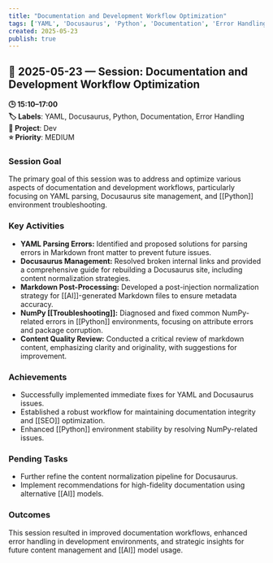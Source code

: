 ```yaml
---
title: "Documentation and Development Workflow Optimization"
tags: ['YAML', 'Docusaurus', 'Python', 'Documentation', 'Error Handling']
created: 2025-05-23
publish: true
---
```


## 📅 2025-05-23 — Session: Documentation and Development Workflow Optimization

**🕒 15:10–17:00**  
**🏷️ Labels**: YAML, Docusaurus, Python, Documentation, Error Handling  
**📂 Project**: Dev  
**⭐ Priority**: MEDIUM  


### Session Goal
The primary goal of this session was to address and optimize various aspects of documentation and development workflows, particularly focusing on YAML parsing, Docusaurus site management, and [[Python]] environment troubleshooting.

### Key Activities
- **YAML Parsing Errors:** Identified and proposed solutions for parsing errors in Markdown front matter to prevent future issues.
- **Docusaurus Management:** Resolved broken internal links and provided a comprehensive guide for rebuilding a Docusaurus site, including content normalization strategies.
- **Markdown Post-Processing:** Developed a post-injection normalization strategy for [[AI]]-generated Markdown files to ensure metadata accuracy.
- **NumPy [[Troubleshooting]]:** Diagnosed and fixed common NumPy-related errors in [[Python]] environments, focusing on attribute errors and package corruption.
- **Content Quality Review:** Conducted a critical review of markdown content, emphasizing clarity and originality, with suggestions for improvement.

### Achievements
- Successfully implemented immediate fixes for YAML and Docusaurus issues.
- Established a robust workflow for maintaining documentation integrity and [[SEO]] optimization.
- Enhanced [[Python]] environment stability by resolving NumPy-related issues.

### Pending Tasks
- Further refine the content normalization pipeline for Docusaurus.
- Implement recommendations for high-fidelity documentation using alternative [[AI]] models.

### Outcomes
This session resulted in improved documentation workflows, enhanced error handling in development environments, and strategic insights for future content management and [[AI]] model usage.
